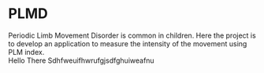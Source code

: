 # PLMD
Periodic Limb Movement Disorder is common in children. Here the project is to develop an application to measure the intensity of the movement using PLM index.  
Hello There
Sdhfweuifhwrufgjsdfghuiweafnu